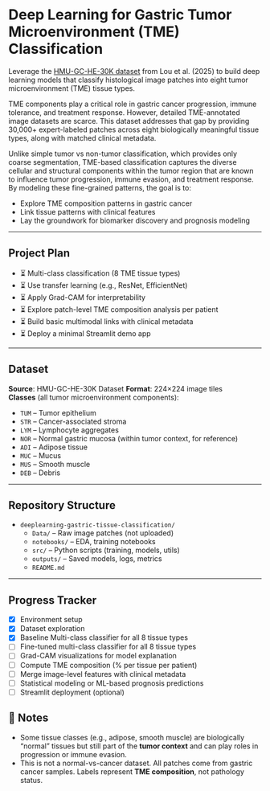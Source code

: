 # Deep Learning for Gastric Tumor Microenvironment (TME) Classification

Leverage the [HMU-GC-HE-30K dataset](https://www.nature.com/articles/s41597-025-04489-9) from Lou et al. (2025) to build deep learning models that classify histological image patches into eight tumor microenvironment (TME) tissue types.

TME components play a critical role in gastric cancer progression, immune tolerance, and treatment response. However, detailed TME-annotated image datasets are scarce. This dataset addresses that gap by providing 30,000+ expert-labeled patches across eight biologically meaningful tissue types, along with matched clinical metadata.

Unlike simple tumor vs non-tumor classification, which provides only coarse segmentation, TME-based classification captures the diverse cellular and structural components within the tumor region that are known to influence tumor progression, immune evasion, and treatment response. By modeling these fine-grained patterns, the goal is to:

- Explore TME composition patterns in gastric cancer
- Link tissue patterns with clinical features
- Lay the groundwork for biomarker discovery and prognosis modeling

---

## Project Plan
- ⏳ Multi-class classification (8 TME tissue types)
- ⏳ Use transfer learning (e.g., ResNet, EfficientNet)
- ⏳ Apply Grad-CAM for interpretability
- ⏳ Explore patch-level TME composition analysis per patient
- ⏳ Build basic multimodal links with clinical metadata
- ⏳ Deploy a minimal Streamlit demo app

---

## Dataset

**Source**: HMU-GC-HE-30K Dataset
**Format**: 224×224 image tiles  
**Classes** (all tumor microenvironment components):

- `TUM` – Tumor epithelium  
- `STR` – Cancer-associated stroma  
- `LYM` – Lymphocyte aggregates  
- `NOR` – Normal gastric mucosa (within tumor context, for reference)  
- `ADI` – Adipose tissue  
- `MUC` – Mucus  
- `MUS` – Smooth muscle  
- `DEB` – Debris  

---

## Repository Structure

- `deeplearning-gastric-tissue-classification/`
  - `Data/` – Raw image patches (not uploaded)
  - `notebooks/` – EDA, training notebooks
  - `src/` – Python scripts (training, models, utils)
  - `outputs/` – Saved models, logs, metrics
  - `README.md`


---

## Progress Tracker

- [x] Environment setup
- [x] Dataset exploration
- [x] Baseline Multi-class classifier for all 8 tissue types
- [ ] Fine-tuned multi-class classifier for all 8 tissue types
- [ ] Grad-CAM visualizations for model explanation
- [ ] Compute TME composition (% per tissue per patient)
- [ ] Merge image-level features with clinical metadata
- [ ] Statistical modeling or ML-based prognosis predictions
- [ ] Streamlit deployment (optional)

## 📌 Notes

- Some tissue classes (e.g., adipose, smooth muscle) are biologically “normal” tissues but still part of the **tumor context** and can play roles in progression or immune evasion.
- This is not a normal-vs-cancer dataset. All patches come from gastric cancer samples. Labels represent **TME composition**, not pathology status.

